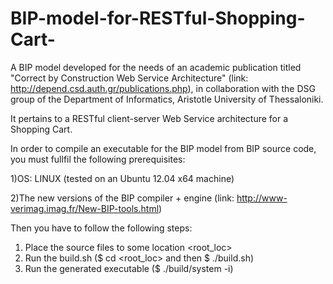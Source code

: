 # BIP-model-for-RESTful-Shopping-Cart-

A BIP model developed for the needs of an academic publication titled "Correct by Construction Web Service Architecture" (link: http://depend.csd.auth.gr/publications.php), in collaboration with the DSG group of the Department of Informatics, Aristotle University of Thessaloniki.

It pertains to a RESTful client-server Web Service architecture for a Shopping Cart.

In order to compile an executable for the BIP model from BIP source code, you must fullfil the following prerequisites: 

1)OS: LINUX (tested on an Ubuntu 12.04 x64 machine)

2)The new versions of the BIP compiler + engine (link: http://www-verimag.imag.fr/New-BIP-tools.html) 

Then you have to follow the following steps: 

1. Place the source files to some location <root_loc> 
2. Run the build.sh ($ cd <root_loc> and then $ ./build.sh) 
3. Run the generated executable ($ ./build/system -i) 


